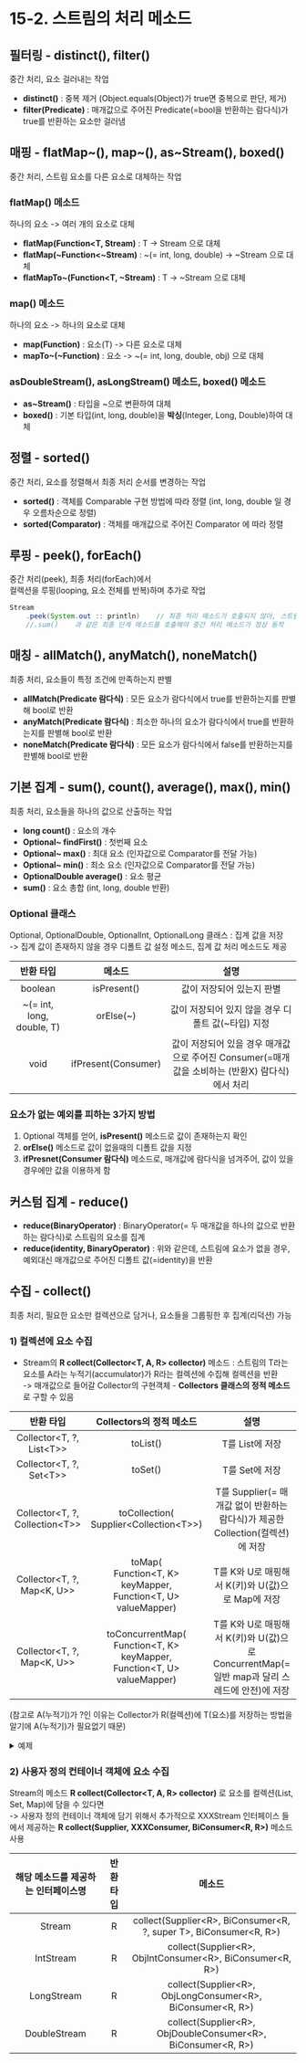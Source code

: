 # 15-2. 스트림의 처리 메소드

## 필터링 - distinct(), filter()

중간 처리, 요소 걸러내는 작업

- **distinct()** : 중복 제거 (Object.equals(Object)가 true면 중복으로 판단, 제거)
- **filter(Predicate)** : 매개값으로 주어진 Predicate(=bool을 반환하는 람다식)가 true를 반환하는 요소만 걸러냄

## 매핑 - flatMap~(), map~(), as~Stream(), boxed()

중간 처리, 스트림 요소를 다른 요소로 대체하는 작업

### flatMap() 메소드

하나의 요소 -> 여러 개의 요소로 대체

- **flatMap(Function<T, Stream<R>)** : T -> Stream<R> 으로 대체
- **flatMap(~Function<~Stream)** : ~(= int, long, double) -> ~Stream 으로 대체
- **flatMapTo~(Function<T, ~Stream)** : T -> ~Stream 으로 대체

### map() 메소드

하나의 요소 -> 하나의 요소로 대체

- **map(Function<T>)** : 요소(T) -> 다른 요소로 대체
- **mapTo~(~Function)** : 요소 -> ~(= int, long, double, obj) 으로 대체 

### asDoubleStream(), asLongStream() 메소드, boxed() 메소드

- **as~Stream()** : 타입을 ~으로 변환하여 대체
- **boxed()** : 기본 타입(int, long, double)을 **박싱**(Integer, Long, Double)하여 대체

## 정렬 - sorted()

중간 처리, 요소를 정렬해서 최종 처리 순서를 변경하는 작업

- **sorted()** : 객체를 Comparable 구현 방법에 따라 정렬 (int, long, double 일 경우 오름차순으로 정렬) 
- **sorted(Comparator<T>)** : 객체를 매개값으로 주어진 Comparator 에 따라 정렬  

## 루핑 - peek(), forEach()

중간 처리(peek), 최종 처리(forEach)에서  
컬렉션을 루핑(looping, 요소 전체를 반복)하며 추가로 작업

```java
Stream
    .peek(System.out :: println)    // 최종 처리 메소드가 호출되지 않아, 스트림이 동작하지 않음
    //.sum()    과 같은 최종 단계 메소드를 호출해야 중간 처리 메소드가 정상 동작
```

## 매칭 - allMatch(), anyMatch(), noneMatch()

최종 처리, 요소들이 특정 조건에 만족하는지 판별

- **allMatch(Predicate 람다식)** : 모든 요소가 람다식에서 true를 반환하는지를 판별해 bool로 반환 
- **anyMatch(Predicate 람다식)** : 최소한 하나의 요소가 람다식에서 true를 반환하는지를 판별해 bool로 반환 
- **noneMatch(Predicate 람다식)** : 모든 요소가 람다식에서 false를 반환하는지를 판별해 bool로 반환 

## 기본 집계 - sum(), count(), average(), max(), min()

최종 처리, 요소들을 하나의 값으로 산출하는 작업 

- **long count()** : 요소의 개수
- **Optional~ findFirst()** : 첫번째 요소
- **Optional~ max()** : 최대 요소 (인자값으로 Comparator<T>를 전달 가능)
- **Optional~ min()** : 최소 요소 (인자값으로 Comparator<T>를 전달 가능)
- **OptionalDouble average()** : 요소 평균
- **sum()** : 요소 총합 (int, long, double 반환)
 
### Optional 클래스

Optional, OptionalDouble, OptionalInt, OptionalLong 클래스 : 집계 값을 저장   
-> 집계 값이 존재하지 않을 경우 디폴트 값 설정 메소드, 집계 값 처리 메소드도 제공

반환 타입|메소드|설명
:---:|:---:|:---:
boolean|isPresent()|값이 저장되어 있는지 판별
~(= int, long, double, T)|orElse(~)|값이 저장되어 있지 않을 경우 디폴트 값(~타입) 지정
void|ifPresent(Consumer)|값이 저장되어 있을 경우 매개값으로 주어진 Consumer(=매개값을 소비하는 (반환X) 람다식)에서 처리  

### 요소가 없는 예외를 피하는 3가지 방법

1. Optional 객체를 얻어, **isPresent()** 메소드로 값이 존재하는지 확인
2. **orElse()** 메소드로 값이 없을때의 디폴트 값을 지정
3. **ifPresnet(Consumer 람다식)** 메소드로, 매개값에 람다식을 넘겨주어, 값이 있을 경우에만 값을 이용하게 함

## 커스텀 집계 - reduce()

- **reduce(BinaryOperator)** : BinaryOperator(= 두 매개값을 하나의 값으로 반환하는 람다식)로 스트림의 요소를 집계
- **reduce(identity, BinaryOperator)** : 위와 같은데, 스트림에 요소가 없을 경우, 예외대신 매개값으로 주어진 디폴트 값(=identity)을 반환

## 수집 - collect()

최종 처리, 필요한 요소만 컬렉션으로 담거나, 요소들을 그룹핑한 후 집계(리덕션) 가능

### 1) 컬렉션에 요소 수집

- Stream의 **R collect(Collector<T, A, R> collector)** 메소드 : 스트림의 T라는 요소를 A라는 누적기(accumulator)가 R라는 컬렉션에 수집해 컬렉션을 반환   
-> 매개값으로 들어갈 Collector의 구현객체 - **Collectors 클래스의 정적 메소드**로 구할 수 있음

반환 타입|Collectors의 정적 메소드|설명
:---:|:---:|:---:
Collector<T, ?, List\<T>>|toList()|T를 List에 저장
Collector<T, ?, Set\<T>>|toSet()|T를 Set에 저장
Collector<T, ?, Collection\<T>>|toCollection(<br>Supplier<Collection\<T>>)|T를 Supplier(= 매개값 없이 반환하는 람다식)가 제공한 Collection(컬렉션)에 저장
Collector<T, ?, Map\<K, U>>|toMap(<br>Function\<T, K> keyMapper, <br>Function\<T, U> valueMapper)|T를 K와 U로 매핑해서 K(키)와 U(값)으로 Map에 저장
Collector<T, ?, Map\<K, U>>|toConcurrentMap(<br>Function\<T, K> keyMapper, <br>Function\<T, U> valueMapper)|T를 K와 U로 매핑해서 K(키)와 U(값)으로 ConcurrentMap(=일반 map과 달리 스레드에 안전)에 저장

(참고로 A(누적기)가 ?인 이유는 Collector가 R(컬렉션)에 T(요소)를 저장하는 방법을 알기에 A(누적기)가 필요없기 때문)

<details>
<summary>예제</summary>

```java
Stream<Student> studentStream = totalList.stream();     // 스트림 생성
Stream<Student> maleStream = studentStream.filter(s -> s.getSex() == Student.Sex.MALE);     // 필터링 해서 스트림 생성


// 1. List 컬렉션으로 생성
Collector<Student, ?, List<Student>> collector = Collectors.toList();   // Collector 구현객체 생성
List<Student> maleList = maleStream.collect(collector);     // 스트림을 다시 컬렉션으로 생성


// 2. HashSet 컬렉션으로 생성
Supplier<HashSet<Student>> supplier = HashSet :: new;   // hashset을 생성하는 supplier 생성
Collector<Student, ?, HashSet<Student>> collector = Collectors.toCollection(supplier);   // Collector 구현객체 생성
Set<Student> maleList = maleStream.collect(collector);     // 스트림을 다시 컬렉션으로 생성


// 3. 변수를 생략해서 간단하게 작성
Set<Student> maleList = totalList.stream()
                            .filter(s -> getSex() == Student.Sex.MALE)
                            .collect(Collectors.toCollection(HashSet :: new));
```

</details>

### 2) 사용자 정의 컨테이너 객체에 요소 수집

Stream의 메소드 **R collect(Collector<T, A, R> collector)** 로 요소를 컬렉션(List, Set, Map)에 담을 수 있다면   
-> 사용자 정의 컨테이너 객체에 담기 위해서 추가적으로 XXXStream 인터페이스 들에서 제공하는 **R collect(Supplier<R>, XXXConsumer<XXX>, BiConsumer<R, R>)** 메소드 사용

해당 메소드를 제공하는 인터페이스명|반환 타입|메소드
:---:|:---:|:---:
Stream|R|collect(Supplier\<R>, BiConsumer\<R, ?, super T>, BiConsumer\<R, R>)
IntStream|R|collect(Supplier\<R>, ObjIntConsumer\<R>, BiConsumer\<R, R>)
LongStream|R|collect(Supplier\<R>, ObjLongConsumer\<R>, BiConsumer\<R, R>)
DoubleStream|R|collect(Supplier\<R>, ObjDoubleConsumer\<R>, BiConsumer\<R, R>)

